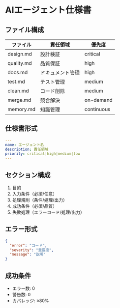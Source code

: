 # AIエージェント仕様書

## ファイル構成

| ファイル | 責任領域 | 優先度 |
|---------|---------|--------|
| design.md | 設計検証 | critical |
| quality.md | 品質保証 | high |
| docs.md | ドキュメント管理 | high |
| test.md | テスト管理 | medium |
| clean.md | コード削除 | medium |
| merge.md | 競合解決 | on-demand |
| memory.md | 知識管理 | continuous |

## 仕様書形式

```yaml
---
name: エージェント名
description: 責任領域
priority: critical|high|medium|low
---
```

## セクション構成

1. 目的
2. 入力条件（必須/任意）
3. 処理規則（条件/処理/出力）
4. 成功条件（必須/品質）
5. 失敗処理（エラーコード/処理/出力）

## エラー形式

```json
{
  "error": "コード",
  "severity": "重要度",
  "message": "説明"
}
```

## 成功条件

- エラー数: 0
- 警告数: 0
- カバレッジ: ≥80%
